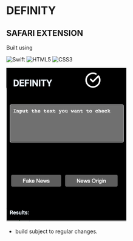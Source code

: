 # DEFINITY

## SAFARI EXTENSION

Built using 

![Swift](https://img.shields.io/badge/-Swift-orange?style=flat-square&logo=Swift&logoColor=white)
![HTML5](https://img.shields.io/badge/-HTML5-E34F26?style=flat-square&logo=html5&logoColor=white)
![CSS3](https://img.shields.io/badge/-CSS3-1572B6?style=flat-square&logo=css3)


![image](https://github.com/DEFINITY-sem5/Safari_Extension/blob/master/images/build.png)

* build subject to regular changes.
